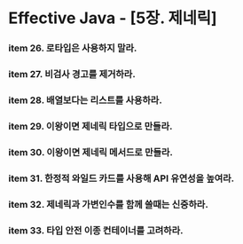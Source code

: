# Effective Java - [5장. 제네릭]

### item 26. 로타입은 사용하지 말라.
### item 27. 비검사 경고를 제거하라.
### item 28. 배열보다는 리스트를 사용하라.
### item 29. 이왕이면 제네릭 타입으로 만들라.
### item 30. 이왕이면 제네릭 메서드로 만들라.
### item 31. 한정적 와일드 카드를 사용해 API 유연성을 높여라.
### item 32. 제네릭과 가변인수를 함께 쓸때는 신중하라.
### item 33. 타입 안전 이종 컨테이너를 고려하라.

